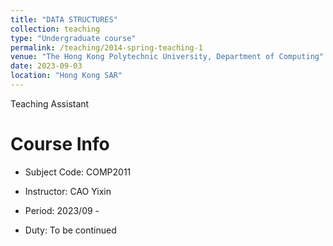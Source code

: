 ```yaml
---
title: "DATA STRUCTURES"
collection: teaching
type: "Undergraduate course"
permalink: /teaching/2014-spring-teaching-1
venue: "The Hong Kong Polytechnic University, Department of Computing"
date: 2023-09-03
location: "Hong Kong SAR"
---
```


Teaching Assistant

Course Info
======

* Subject Code:  COMP2011       
* Instructor:    CAO Yixin      
* Period:        2023/09 -      

* Duty:          To be continued

